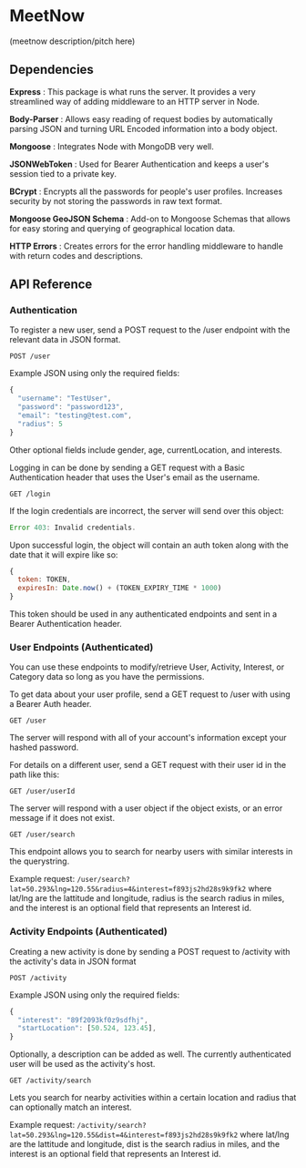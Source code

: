 # MeetNow
(meetnow description/pitch here)

## Dependencies

**Express**
  : This package is what runs the server. It provides a very streamlined way of adding middleware to an HTTP server in Node.

**Body-Parser**
  : Allows easy reading of request bodies by automatically parsing JSON and turning URL Encoded information into a body object.

**Mongoose**
  : Integrates Node with MongoDB very well.

**JSONWebToken**
  : Used for Bearer Authentication and keeps a user's session tied to a private key.

**BCrypt**
  : Encrypts all the passwords for people's user profiles. Increases security by not storing the passwords in raw text format.

**Mongoose GeoJSON Schema**
  : Add-on to Mongoose Schemas that allows for easy storing and querying of geographical location data.

**HTTP Errors**
  : Creates errors for the error handling middleware to handle with return codes and descriptions.

## API Reference

### Authentication
To register a new user, send a POST request to the /user endpoint with the relevant data in JSON format.

<code>POST /user</code>

Example JSON using only the required fields:
``` javascript
{
  "username": "TestUser",
  "password": "password123",
  "email": "testing@test.com",
  "radius": 5
}
```
Other optional fields include gender, age, currentLocation, and interests.


Logging in can be done by sending a GET request with a Basic Authentication header that uses the User's email as the username.

<code>GET /login</code>

If the login credentials are incorrect, the server will send over this object:

``` javascript
Error 403: Invalid credentials.
```

Upon successful login, the object will contain an auth token along with the date that it will expire like so:

``` javascript
{
  token: TOKEN,
  expiresIn: Date.now() + (TOKEN_EXPIRY_TIME * 1000)
}
```

This token should be used in any authenticated endpoints and sent in a Bearer Authentication header.

### User Endpoints (Authenticated)
You can use these endpoints to modify/retrieve User, Activity, Interest, or Category data so long as you have the permissions.

To get data about your user profile, send a GET request to /user with using a Bearer Auth header.

<code>GET /user</code>

The server will respond with all of your account's information except your hashed password.

For details on a different user, send a GET request with their user id in the path like this:

<code>GET /user/userId</code>

The server will respond with a user object if the object exists, or an error message if it does not exist.

<code>GET /user/search</code>

This endpoint allows you to search for nearby users with similar interests in the querystring.

Example request:
<code>/user/search?lat=50.293&lng=120.55&radius=4&interest=f893js2hd28s9k9fk2</code>
where lat/lng are the lattitude and longitude, radius is the search radius in miles, and the interest is an optional field that represents an Interest id.

### Activity Endpoints (Authenticated)

Creating a new activity is done by sending a POST request to /activity with the activity's data in JSON format

<code>POST /activity</code>

Example JSON using only the required fields:
``` javascript
{
  "interest": "89f2093kf0z9sdfhj",
  "startLocation": [50.524, 123.45],
}
```
Optionally, a description can be added as well. The currently authenticated user will be used as the activity's host.

<code>GET /activity/search</code>

Lets you search for nearby activities within a certain location and radius that can optionally match an interest.

Example request:
<code>/activity/search?lat=50.293&lng=120.55&dist=4&interest=f893js2hd28s9k9fk2</code>
where lat/lng are the lattitude and longitude, dist is the search radius in miles, and the interest is an optional field that represents an Interest id.

